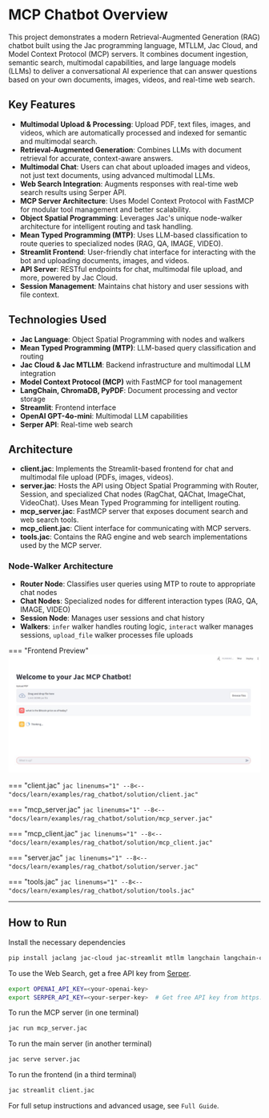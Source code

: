 # MCP Chatbot Overview

This project demonstrates a modern Retrieval-Augmented Generation (RAG) chatbot built using the Jac programming language, MTLLM, Jac Cloud, and Model Context Protocol (MCP) servers. It combines document ingestion, semantic search, multimodal capabilities, and large language models (LLMs) to deliver a conversational AI experience that can answer questions based on your own documents, images, videos, and real-time web search.

## Key Features

- **Multimodal Upload & Processing**: Upload PDF, text files, images, and videos, which are automatically processed and indexed for semantic and multimodal search.
- **Retrieval-Augmented Generation**: Combines LLMs with document retrieval for accurate, context-aware answers.
- **Multimodal Chat**: Users can chat about uploaded images and videos, not just text documents, using advanced multimodal LLMs.
- **Web Search Integration**: Augments responses with real-time web search results using Serper API.
- **MCP Server Architecture**: Uses Model Context Protocol with FastMCP for modular tool management and better scalability.
- **Object Spatial Programming**: Leverages Jac's unique node-walker architecture for intelligent routing and task handling.
- **Mean Typed Programming (MTP)**: Uses LLM-based classification to route queries to specialized nodes (RAG, QA, IMAGE, VIDEO).
- **Streamlit Frontend**: User-friendly chat interface for interacting with the bot and uploading documents, images, and videos.
- **API Server**: RESTful endpoints for chat, multimodal file upload, and more, powered by Jac Cloud.
- **Session Management**: Maintains chat history and user sessions with file context.

## Technologies Used
- **Jac Language**: Object Spatial Programming with nodes and walkers
- **Mean Typed Programming (MTP)**: LLM-based query classification and routing
- **Jac Cloud & Jac MTLLM**: Backend infrastructure and multimodal LLM integration
- **Model Context Protocol (MCP)** with FastMCP for tool management
- **LangChain, ChromaDB, PyPDF**: Document processing and vector storage
- **Streamlit**: Frontend interface
- **OpenAI GPT-4o-mini**: Multimodal LLM capabilities
- **Serper API**: Real-time web search

## Architecture

- **client.jac**: Implements the Streamlit-based frontend for chat and multimodal file upload (PDFs, images, videos).
- **server.jac**: Hosts the API using Object Spatial Programming with Router, Session, and specialized Chat nodes (RagChat, QAChat, ImageChat, VideoChat). Uses Mean Typed Programming for intelligent routing.
- **mcp_server.jac**: FastMCP server that exposes document search and web search tools.
- **mcp_client.jac**: Client interface for communicating with MCP servers.
- **tools.jac**: Contains the RAG engine and web search implementations used by the MCP server.

### Node-Walker Architecture
- **Router Node**: Classifies user queries using MTP to route to appropriate chat nodes
- **Chat Nodes**: Specialized nodes for different interaction types (RAG, QA, IMAGE, VIDEO)
- **Session Node**: Manages user sessions and chat history
- **Walkers**: `infer` walker handles routing logic, `interact` walker manages sessions, `upload_file` walker processes file uploads


=== "Frontend Preview"
    ![RAG Chatbot Frontend](images/chatbot.jpg)

=== "client.jac"
    ```jac linenums="1"
    --8<-- "docs/learn/examples/rag_chatbot/solution/client.jac"
    ```

=== "mcp_server.jac"
    ```jac linenums="1"
    --8<-- "docs/learn/examples/rag_chatbot/solution/mcp_server.jac"
    ```

=== "mcp_client.jac"
    ```jac linenums="1"
    --8<-- "docs/learn/examples/rag_chatbot/solution/mcp_client.jac"
    ```

=== "server.jac"
    ```jac linenums="1"
    --8<-- "docs/learn/examples/rag_chatbot/solution/server.jac"
    ```

=== "tools.jac"
    ```jac linenums="1"
    --8<-- "docs/learn/examples/rag_chatbot/solution/tools.jac"
    ```

---

## How to Run

Install the necessary dependencies
```bash
pip install jaclang jac-cloud jac-streamlit mtllm langchain langchain-community langchain-openai langchain-chroma chromadb openai pypdf tiktoken requests mcp[cli] anyio
```

To use the Web Search, get a free API key from [Serper](https://serper.dev/).
```bash
export OPENAI_API_KEY=<your-openai-key>
export SERPER_API_KEY=<your-serper-key>  # Get free API key from https://serper.dev/
```

To run the MCP server (in one terminal)
```bash
jac run mcp_server.jac
```

To run the main server (in another terminal)
```bash
jac serve server.jac
```

To run the frontend (in a third terminal)
```bash
jac streamlit client.jac
```


For full setup instructions and advanced usage, see `Full Guide`.
